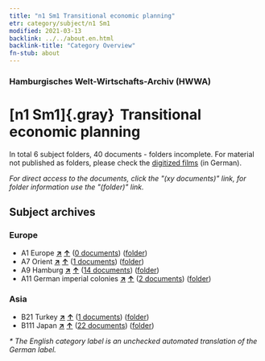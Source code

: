 ```yaml
---
title: "n1 Sm1 Transitional economic planning"
etr: category/subject/n1 Sm1
modified: 2021-03-13
backlink: ../../about.en.html
backlink-title: "Category Overview"
fn-stub: about
---
```


### Hamburgisches Welt-Wirtschafts-Archiv (HWWA)
# [n1 Sm1]{.gray}&#8201; Transitional economic planning&#160; 





In total 6 subject folders, 40 documents - folders incomplete.
For material not published as folders, please check the [digitized films](/film/h1_sh) (in German).

_For direct access to the documents, click the "(xy documents)" link, for folder information use the "(folder)" link._

## Subject archives



### Europe

- A1 Europe [**&nearr;**](../../../geo/i/140892/about.en.html "Europe (all folders)") [**&uarr;**](../../../geo/about.en.html#A1 "Country category system") (<a href="https://pm20.zbw.eu/dfgview/sh/140892,144932" title="about: Europe : Transitional economic planning" target="_blank">0 documents</a>) ([folder](http://purl.org/pressemappe20/folder/sh/140892,144932))
- A7 Orient [**&nearr;**](../../../geo/i/140902/about.en.html "Orient (all folders)") [**&uarr;**](../../../geo/about.en.html#A7 "Country category system") (<a href="https://pm20.zbw.eu/dfgview/sh/140902,144932" title="about: Orient : Transitional economic planning" target="_blank">1 documents</a>) ([folder](http://purl.org/pressemappe20/folder/sh/140902,144932))
- A9 Hamburg [**&nearr;**](../../../geo/i/140905/about.en.html "Hamburg (all folders)") [**&uarr;**](../../../geo/about.en.html#A9 "Country category system") (<a href="https://pm20.zbw.eu/dfgview/sh/140905,144932" title="about: Hamburg : Transitional economic planning" target="_blank">14 documents</a>) ([folder](http://purl.org/pressemappe20/folder/sh/140905,144932))
- A11 German imperial colonies [**&nearr;**](../../../geo/i/140960/about.en.html "German imperial colonies (all folders)") [**&uarr;**](../../../geo/about.en.html#A11 "Country category system") (<a href="https://pm20.zbw.eu/dfgview/sh/140960,144932" title="about: German imperial colonies : Transitional economic planning" target="_blank">2 documents</a>) ([folder](http://purl.org/pressemappe20/folder/sh/140960,144932))

### Asia

- B21 Turkey [**&nearr;**](../../../geo/i/141111/about.en.html "Turkey (all folders)") [**&uarr;**](../../../geo/about.en.html#B21 "Country category system") (<a href="https://pm20.zbw.eu/dfgview/sh/141111,144932" title="about: Turkey : Transitional economic planning" target="_blank">1 documents</a>) ([folder](http://purl.org/pressemappe20/folder/sh/141111,144932))
- B111 Japan [**&nearr;**](../../../geo/i/141272/about.en.html "Japan (all folders)") [**&uarr;**](../../../geo/about.en.html#B111 "Country category system") (<a href="https://pm20.zbw.eu/dfgview/sh/141272,144932" title="about: Japan : Transitional economic planning" target="_blank">22 documents</a>) ([folder](http://purl.org/pressemappe20/folder/sh/141272,144932))


_* The English category label is an unchecked automated translation of the German label._


